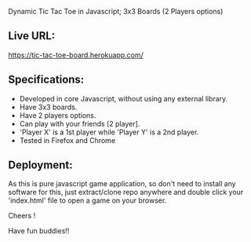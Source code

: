Dynamic Tic Tac Toe in Javascript; 3x3 Boards (2 Players options)


## Live URL: 
https://tic-tac-toe-board.herokuapp.com/


## Specifications:
- Developed in core Javascript, without using any external library.
- Have 3x3 boards.
- Have 2 players options.
- Can play with your friends [2 player].
- 'Player X' is a 1st player while 'Player Y' is a 2nd player.
- Tested in Firefox and Chrome


## Deployment:

As this is pure javascript game application, so don't need to install any software for this, just extract/clone repo anywhere and double click your 'index.html' file to open a game on your browser.


Cheers ! 

Have fun buddies!!
